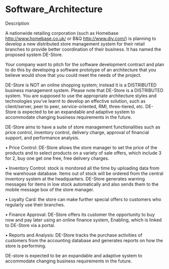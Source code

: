 # Software_Architecture

Description

A nationwide retailing corporation (such as Homebase http://www.homebase.co.uk/ or B&Q http://www.diy.com/) is planning to develop a new distributed store management system for their retail branches to provide better coordination of their business.  It has named the proposed system DE-Store. 

Your company want to pitch for the software development contract and plan to do this by developing a software prototype of an architecture that you believe would show that you could meet the needs of the project.

DE-Store is NOT an online shopping system; instead it is a DISTRIBUTED business management system. Please note that DE-Store is a DISTRIBUTED system. You are supposed to use the appropriate architecture styles and technologies you’ve learnt to develop an effective solution, such as client/server, peer to peer, service-oriented, RMI, three-tiered, etc. DE-Store is expected to be an expandable and adaptive system to accommodate changing business requirements in the future. 

DE-Store aims to have a suite of store management functionalities such as price control, inventory control, delivery charge, approval of financial support, and performance analysis. 

•	Price Control: DE-Store allows the store manager to set the price of the products and to select products on a variety of sale offers, which include 3 for 2, buy one get one free, free delivery charges.

•	Inventory Control: stock is monitored all the time by uploading data from the warehouse database. Items out of stock will be ordered from the central inventory system at the headquarters. DE-Store generates warning messages for items in low stock automatically and also sends them to the mobile message box of the store manager. 

•	Loyalty Card: the store can make further special offers to customers who regularly use their branches.

•	Finance Approval: DE-Store offers its customer the opportunity to buy now and pay later using an online finance system, Enabling, which is linked to DE-Store via a portal. 

•	Reports and Analysis: DE-Store tracks the purchase activities of customers from the accounting database and generates reports on how the store is performing.

DE-store is expected to be an expandable and adaptive system to accommodate changing business requirements in the future. 
